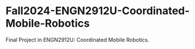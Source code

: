 # Fall2024-ENGN2912U-Coordinated-Mobile-Robotics
Final Project in ENGN2912U: Coordinated Mobile Robotics. 
